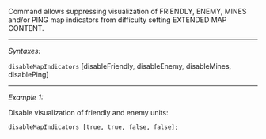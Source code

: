 Command allows suppressing visualization of FRIENDLY, ENEMY, MINES and/or PING map indicators from difficulty setting EXTENDED MAP CONTENT.


---
*Syntaxes:*

`disableMapIndicators`  [disableFriendly, disableEnemy, disableMines, disablePing]

---
*Example 1:*

Disable visualization of friendly and enemy units:

```sqf
disableMapIndicators [true, true, false, false];
```